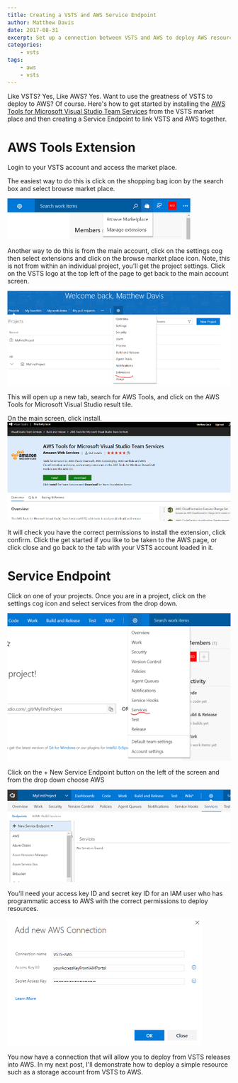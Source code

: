 ```yaml
---
title: Creating a VSTS and AWS Service Endpoint
author: Matthew Davis
date: 2017-08-31
excerpt: Set up a connection between VSTS and AWS to deploy AWS resources from VSTS
categories: 
    - vsts
tags:
    - aws
    - vsts
---
```


Like VSTS? Yes, Like AWS? Yes. Want to use the greatness of VSTS to deploy to AWS? Of course. Here's how to get started by installing the [AWS Tools for Microsoft Visual Studio Team Services] from the VSTS market place and then creating a Service Endpoint to link VSTS and AWS together.

# AWS Tools Extension

Login to your VSTS account and access the market place.

The easiest way to do this is click on the shopping bag icon by the search box and select browse market place.

![shopping bag by the search bar at the top of the page](/images/vsts-aws-endpoint/market-place-icon.png)

Another way to do this is from the main account, click on the settings cog then select extensions and click on the browse market place icon.
Note, this is not from within an individual project, you'll get the project settings. Click on the VSTS logo at the top left of the page to get back to the main account screen.

![project settings then select extensions](/images/vsts-aws-endpoint/settings-extensions.png)

This will open up a new tab, search for AWS Tools, and click on the AWS Tools for Microsoft Visual Studio result tile.

On the main screen, click install.
![aws tools in the vsts market place](/images/vsts-aws-endpoint/aws-tools-market-place.png)

It will check you have the correct permissions to install the extension, click confirm.
Click the get started if you like to be taken to the AWS page, or click close and go back to the tab with your VSTS account loaded in it.

# Service Endpoint

Click on one of your projects. Once you are in a project, click on the settings cog icon and select services from the drop down.

![project settings then select services](/images/vsts-aws-endpoint/settings-services.png)

Click on the + New Service Endpoint button on the left of the screen and from the drop down choose AWS

![New service endpoint drop down list, aws, azure classic](/images/vsts-aws-endpoint/aws-endpoint.png)

You'll need your access key ID and secret key ID for an IAM user who has programmatic access to AWS with the correct permissions to deploy resources.

![AWS connection settings](/images/vsts-aws-endpoint/aws-connection-settings.png)

You now have a connection that will allow you to deploy from VSTS releases into AWS. In my next post, I'll demonstrate how to deploy a simple resource such as a storage account from VSTS to AWS.

[VSTS market place]: https://marketplace.visualstudio.com/vsts
[AWS Tools for Microsoft Visual Studio Team Services]: https://marketplace.visualstudio.com/items?itemName=AmazonWebServices.aws-vsts-tools